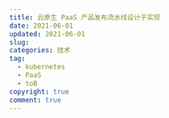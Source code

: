```yaml
---
title: 云原生 PaaS 产品发布流水线设计于实现
date: 2021-06-01
updated: 2021-06-01
slug:
categories: 技术
tag:
  - kubernetes
  - PaaS
  - toB
copyright: true
comment: true
---
```

